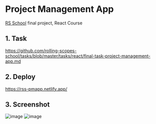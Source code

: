 # Project Management App
[RS School](https://rs.school) final project, React Course

## 1. Task 
https://github.com/rolling-scopes-school/tasks/blob/master/tasks/react/final-task-project-management-app.md

## 2. Deploy 
https://rss-pmapp.netlify.app/

## 3. Screenshot
![image](https://user-images.githubusercontent.com/939507/169876872-a3f1dae6-79c9-4952-8808-b7fefe7b056c.png)
![image](https://user-images.githubusercontent.com/939507/171057966-616e43bc-9932-4a3f-943b-40bdce38d0dd.png)
